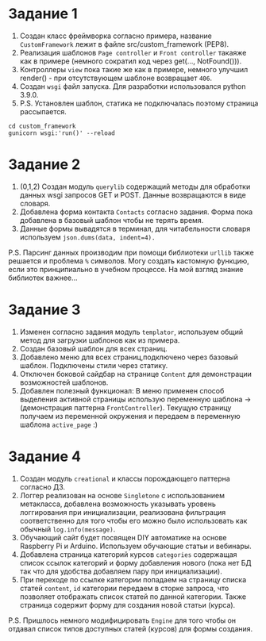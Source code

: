 # Задание 1

 1. Создан класс фреймворка согласно примера, название `CustomFramework` лежит в файле src/custom_framework (PEP8). 
 2. Реализация шаблонов `Page controller` и `Front controller` такаяже как в примере (немного сократил код через get(..., NotFound())).
 3. Контроллеры `view` пока такие же как в примере, немного улучшил render() - при отсутствующем шаблоне возвращает `406`.
 4. Создан `wsgi` файл запуска. Для разработки использовался python 3.9.0. 
 5. P.S. Установлен шаблон, статика не подключалась поэтому страница рассыпается. 

`cd custom_framework`
<br/>
`gunicorn wsgi:'run()' --reload`


# Задание 2

 1. (0,1,2) Создан модуль `querylib` содержащий методы для обработки данных wsgi запросов GET и POST. Данные возвращаются в виде словаря.
 3. Добавлена форма контакта `Contacts` согласно задания. Форма пока добавлена в базовый шаблон чтобы не терять время. 
 4. Данные формы вывадятся в терминал, для читабельности словаря используем `json.dums(data, indent=4).`  

 P.S. Парсинг данных производим при помощи библиотеки `urllib` также решается и проблема `%` символов. Могу создать кастомную функцию, если это принципиально в учебном процессе. На мой взгляд знание библиотек важнее... 


# Задание 3

 1. Изменен согласно задания модуль `templator`, используем общий метод для загрузки шаблонов как из примера.
 2. Создан базовый шаблон для всех страниц. 
 3. Добавлено меню для всех страниц,подключено через базовый шаблон. Подключены стили через статику.
 4. Отключен боковой сайдбар на странице `Content` для демонстрации возможностей шаблонов.
 5. Добавлен полезный функционал: В меню применен способ выделения активной страницы использую переменную шаблона -> (демонстрация паттерна `FrontController`). Текущую страницу получаем из переменной окружения и передаем в переменную шаблона `active_page`  :) 
    
# Задание 4

 1. Создан модуль `creational` и классы порождающего паттерна согласно ДЗ.
 2. Логгер реализован на основе `Singletone` с использованием метакласса, добавлена возможность указывать уровень логгирования при инициализации, реализована фильтрация соответственно для того чтобы его можно было использовать как обычный `log.info(message)`. 
 3. Обучающий сайт будет посвящен DIY автоматике на основе Raspberry Pi и Arduino. Используем обучающие статьи и вебинары. 
 4. Добавлена страница категорий курсов `categories` содержащая список ссылок категорий и форму добавления нового (пока нет БД так что для удобства добавляем пару при инициализации). 
 5. При переходе по ссылке категории попадаем на страницу списка статей `content`, `id` категории передаем в сторке запроса, что позволяет отображать список статей по данной категории. Также страница содержит форму для создания новой статьи (курса). 
 
 P.S. Пришлось немного модифицировать `Engine` для того чтобы он отдавал список типов доступных статей (курсов) для формы создания. 
     
